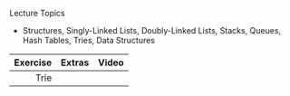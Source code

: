 Lecture Topics
* Structures, Singly-Linked Lists, Doubly-Linked Lists, Stacks, Queues, Hash Tables, Tries, Data Structures


|    Exercise    |                       Extras                       | Video |
|---------------:|----------------------------------------------------|-------|
| Trie           |                                                    |       |
